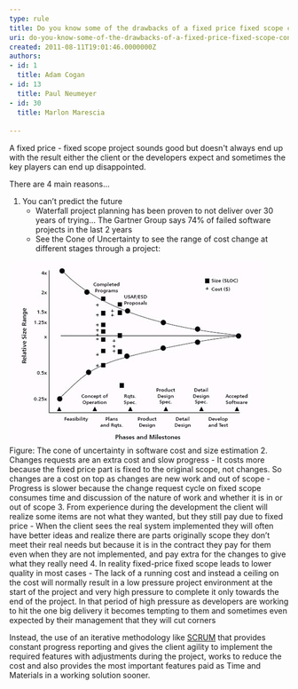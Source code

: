 ```yaml
---
type: rule
title: Do you know some of the drawbacks of a fixed price fixed scope contract?
uri: do-you-know-some-of-the-drawbacks-of-a-fixed-price-fixed-scope-contract
created: 2011-08-11T19:01:46.0000000Z
authors:
- id: 1
  title: Adam Cogan
- id: 13
  title: Paul Neumeyer
- id: 30
  title: Marlon Marescia

---
```


 
​A fixed price - fixed scope project sounds good but doesn't always end up with the result either the client or the developers expect and sometimes the key players can end up disappointed.​

There are 4 main reasons...
 
1. You can’t predict the future
    - Waterfall project planning has been proven to not  deliver over 30 years of trying... The Gartner Group says 74% of failed software  projects in the last 2 years
    - See the Con​e of Uncertainty to see the range of cost  change at different stages through a project:

![Cone of Uncertainty](cone-of-uncertainty.jpg)Figure: The cone of uncertainty in software cost and size estimation
2. Changes requests are an extra cost and slow progress
    - It costs more because the fixed price part is fixed to  the original scope, not changes. So changes are a cost on top as changes are  new work and out of scope
    - Progress is slower because the change request cycle on  fixed scope consumes time and discussion of the nature of work and whether it  is in or out of scope
3. From experience during the development the client will  realize some items are not what they wanted, but they still pay due to fixed  price
    - When the client sees the real system implemented they  will often have better ideas and realize there are parts originally scope they  don’t meet their real needs but because it is in the contract they pay for them  even when they are not implemented, and pay extra for the changes to give what  they really need
4. In reality fixed-price fixed scope leads to lower quality in most cases
    - The lack of a running cost and instead a ceiling on  the cost will normally result in a low pressure project environment at the  start of the project and very high pressure to complete it only towards the end  of the project.  In that period of high pressure as developers are working  to hit the one big delivery it becomes tempting to them and sometimes even  expected by their management that they will cut corners


Instead,  the use of an iterative methodology like [SCRUM](http://www.ssw.com.au/ssw/Consulting/Scrum.aspx) that provides constant progress  reporting and gives the client agility to implement the required features with  adjustments during the project, works to reduce the cost and also provides the  most important features paid as Time and Materials in a working solution  sooner.

